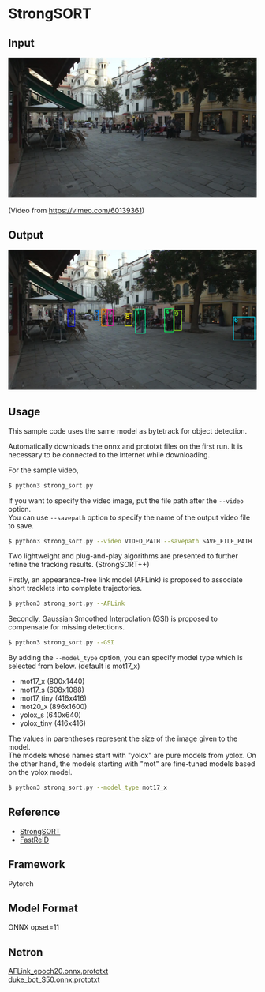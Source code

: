 # StrongSORT

## Input

![Input](input.jpg)

(Video from https://vimeo.com/60139361)

## Output

![Output](output.png)

## Usage
This sample code uses the same model as bytetrack for object detection.

Automatically downloads the onnx and prototxt files on the first run.
It is necessary to be connected to the Internet while downloading.

For the sample video,
```bash
$ python3 strong_sort.py
```

If you want to specify the video image, put the file path after the `--video` option.  
You can use `--savepath` option to specify the name of the output video file to save.
```bash
$ python3 strong_sort.py --video VIDEO_PATH --savepath SAVE_FILE_PATH
```

Two lightweight and plug-and-play algorithms are presented to further refine the tracking results. (StrongSORT++)

Firstly, an appearance-free link model (AFLink) is proposed to associate short tracklets into complete trajectories.
```bash
$ python3 strong_sort.py --AFLink
```

Secondly, Gaussian Smoothed Interpolation (GSI) is proposed to compensate for missing detections.
```bash
$ python3 strong_sort.py --GSI
```

By adding the `--model_type` option, you can specify model type which is selected from below. (default is mot17_x)

- mot17_x (800x1440)
- mot17_s (608x1088)
- mot17_tiny (416x416)
- mot20_x (896x1600)
- yolox_s (640x640)
- yolox_tiny (416x416)

The values in parentheses represent the size of the image given to the model.  
The models whose names start with "yolox" are pure models from yolox. On the other hand, the models starting with "mot" are fine-tuned models based on the yolox model.

```bash
$ python3 strong_sort.py --model_type mot17_x
```

## Reference

- [StrongSORT](https://github.com/dyhBUPT/StrongSORT)
- [FastReID](https://github.com/JDAI-CV/fast-reid)

## Framework

Pytorch

## Model Format

ONNX opset=11

## Netron

[AFLink_epoch20.onnx.prototxt](https://netron.app/?url=https://storage.googleapis.com/ailia-models/strong_sort/AFLink_epoch20.onnx.prototxt)  
[duke_bot_S50.onnx.prototxt](https://netron.app/?url=https://storage.googleapis.com/ailia-models/strong_sort/duke_bot_S50.onnx.prototxt)  
